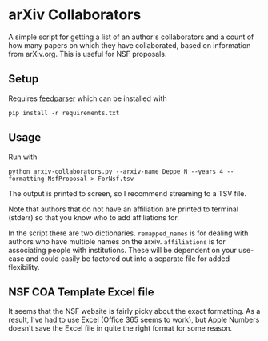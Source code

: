 # arXiv Collaborators

A simple script for getting a list of an author's collaborators and a count of
how many papers on which they have collaborated, based on information from
arXiv.org. This is useful for NSF proposals.

## Setup
Requires [feedparser](https://pypi.python.org/pypi/feedparser) which can be
installed with
```
pip install -r requirements.txt
```

## Usage
Run with
```
python arxiv-collaborators.py --arxiv-name Deppe_N --years 4 --formatting NsfProposal > ForNsf.tsv
```
The output is printed to screen, so I recommend streaming to a TSV file.

Note that authors that do not have an affiliation are printed to terminal
(stderr) so that you know who to add affiliations for.

In the script there are two dictionaries. `remapped_names` is for dealing with
authors who have multiple names on the arxiv. `affiliations` is for associating
people with institutions. These will be dependent on your use-case and could
easily be factored out into a separate file for added flexibility.

## NSF COA Template Excel file
It seems that the NSF website is fairly picky about the exact formatting. As a
result, I've had to use Excel (Office 365 seems to work), but Apple Numbers
doesn't save the Excel file in quite the right format for some reason.

